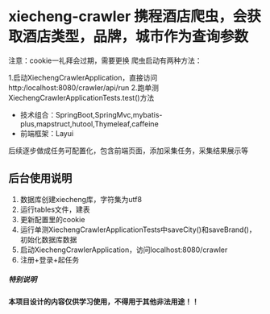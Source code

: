 # xiecheng-crawler 携程酒店爬虫，会获取酒店类型，品牌，城市作为查询参数
注意：cookie一礼拜会过期，需要更换
爬虫启动有两种方法：

1.启动XiechengCrawlerApplication，直接访问 http:/localhost:8080/crawler/api/run
2.跑单测XiechengCrawlerApplicationTests.test()方法

- 技术组合：SpringBoot,SpringMvc,mybatis-plus,mapstruct,hutool,Thymeleaf,caffeine
- 前端框架：Layui

后续逐步做成任务可配置化，包含前端页面，添加采集任务，采集结果展示等

## 后台使用说明
1. 数据库创建xiecheng库，字符集为utf8
2. 运行tables文件，建表
3. 更新配置里的cookie
4. 运行单测XiechengCrawlerApplicationTests中saveCity()和saveBrand()，初始化数据库数据
5. 启动XiechengCrawlerApplication，访问localhost:8080/crawler
6. 注册+登录+起任务


##### 特别说明

**本项目设计的内容仅供学习使用，不得用于其他非法用途！！**
